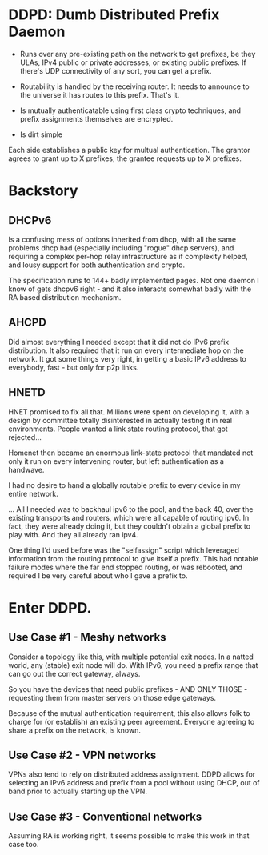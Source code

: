 # DDPD: Dumb Distributed Prefix Daemon

* Runs over any pre-existing path on the network to get prefixes,
be they ULAs, IPv4 public or private addresses, or existing public
prefixes. If there's UDP connectivity of any sort, you can get a prefix.

* Routability is handled by the receiving router. It needs to announce
to the universe it has routes to this prefix. That's it.

* Is mutually authenticatable using first class crypto techniques,
and prefix assignments themselves are encrypted.

* Is dirt simple

Each side establishes a public key for multual authentication. The
grantor agrees to grant up to X prefixes, the grantee requests up to X
prefixes.

# Backstory

## DHCPv6

Is a confusing mess of options inherited from dhcp, with all the same
problems dhcp had (especially including "rogue" dhcp servers), and
requiring a complex per-hop relay infrastructure as if complexity
helped, and lousy support for both authentication and crypto.

The specification runs to 144+ badly implemented pages. Not one daemon I
know of gets dhcpv6 right - and it also interacts somewhat badly with
the RA based distribution mechanism.

## AHCPD

Did almost everything I needed except that it did not do IPv6 prefix
distribution. It also required that it run on every intermediate hop
on the network. It got some things very right, in getting a basic IPv6
address to everybody, fast - but only for p2p links.

## HNETD

HNET promised to fix all that. Millions were spent on developing it,
with a design by committee totally disinterested in actually testing it
in real environments. People wanted a link state routing protocol, that
got rejected...

Homenet then became an enormous link-state protocol that mandated not
only it run on every intervening router, but left authentication as a
handwave.

I had no desire to hand a globally routable prefix to every device in
my entire network.

... All I needed was to backhaul ipv6 to the pool, and the back 40,
over the existing transports and routers, which were all capable of
routing ipv6. In fact, they were already doing it, but they couldn't
obtain a global prefix to play with. And they all already ran ipv4.

One thing I'd used before was the "selfassign" script which leveraged
information from the routing protocol to give itself a prefix. This
had notable failure modes where the far end stopped routing, or was
rebooted, and required I be very careful about who I gave a prefix to.

# Enter DDPD.

## Use Case #1 - Meshy networks

Consider a topology like this, with multiple potential exit nodes. In a
natted world, any (stable) exit node will do. With IPv6, you need a
prefix range that can go out the correct gateway, always.

So you have the devices that need public prefixes - AND ONLY THOSE -
requesting them from master servers on those edge gateways.

Because of the mutual authentication requirement, this also allows folk
to charge for (or establish) an existing peer agreement. Everyone
agreeing to share a prefix on the network, is known.

## Use Case #2 - VPN networks

VPNs also tend to rely on distributed address assignment. DDPD allows
for selecting an IPv6 address and prefix from a pool without using DHCP,
out of band prior to actually starting up the VPN.

## Use Case #3 - Conventional networks

Assuming RA is working right, it seems possible to make this work 
in that case too.
